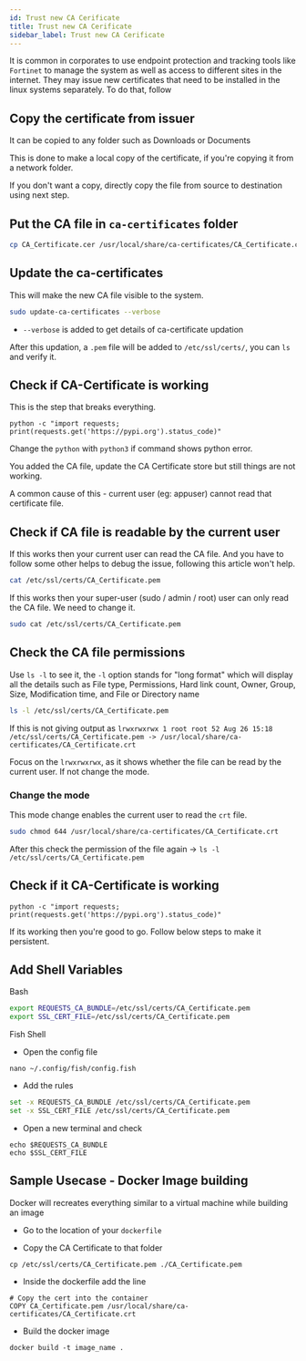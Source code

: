 ```yaml
---
id: Trust new CA Cerificate
title: Trust new CA Cerificate
sidebar_label: Trust new CA Cerificate
---
```


It is common in corporates to use endpoint protection and tracking tools like `Fortinet` to manage the system as well as access to different sites in the internet. They may issue new certificates that need to be installed in the linux systems separately. To do that, follow

## Copy the certificate from issuer

It can be copied to any folder such as Downloads or Documents

This is done to make a local copy of the certificate, if you're copying it from a network folder.

If you don't want a copy, directly copy the file from source to destination using next step.

## Put the CA file in `ca-certificates` folder

```bash
cp CA_Certificate.cer /usr/local/share/ca-certificates/CA_Certificate.crt
```

## Update the ca-certificates

This will make the new CA file visible to the system.

```bash
sudo update-ca-certificates --verbose
```

* `--verbose` is added to get details of ca-certificate updation

After this updation, a `.pem` file will be added to `/etc/ssl/certs/`, you can `ls` and verify it.

## Check if CA-Certificate is working

This is the step that breaks everything.

```
python -c "import requests; print(requests.get('https://pypi.org').status_code)"
```

Change the `python` with `python3` if command shows python error.

You added the CA file, update the CA Certificate store but still things are not working.

A common cause of this - current user (eg: appuser) cannot read that certificate file.

## Check if CA file is readable by the current user

If this works then your current user can read the CA file. And you have to follow some other helps to debug the issue, following this article won't help. 

```bash
cat /etc/ssl/certs/CA_Certificate.pem
```
If this works then your super-user (sudo / admin / root) user can only read the CA file. We need to change it.

```bash
sudo cat /etc/ssl/certs/CA_Certificate.pem
```

## Check the CA file permissions

Use `ls -l` to see it, the `-l` option stands for "long format" which will display all the details such as File type, Permissions, Hard link count, Owner, Group, Size, Modification time, and File or Directory name 

```bash
ls -l /etc/ssl/certs/CA_Certificate.pem
```

If this is not giving output as `lrwxrwxrwx 1 root root 52 Aug 26 15:18 /etc/ssl/certs/CA_Certificate.pem -> /usr/local/share/ca-certificates/CA_Certificate.crt`

Focus on the `lrwxrwxrwx`, as it shows whether the file can be read by the current user. If not change the mode.

### Change the mode

This mode change enables the current user to read the `crt` file.

```bash
sudo chmod 644 /usr/local/share/ca-certificates/CA_Certificate.crt
```

After this check the permission of the file again → `ls -l /etc/ssl/certs/CA_Certificate.pem`


## Check if it CA-Certificate is working

```
python -c "import requests; print(requests.get('https://pypi.org').status_code)"
```

If its working then you're good to go. Follow below steps to make it persistent.

## Add Shell Variables 

Bash 

```bash
export REQUESTS_CA_BUNDLE=/etc/ssl/certs/CA_Certificate.pem
export SSL_CERT_FILE=/etc/ssl/certs/CA_Certificate.pem
```

Fish Shell

* Open the config file

```
nano ~/.config/fish/config.fish
```

* Add the rules

```bash
set -x REQUESTS_CA_BUNDLE /etc/ssl/certs/CA_Certificate.pem
set -x SSL_CERT_FILE /etc/ssl/certs/CA_Certificate.pem
```

* Open a new terminal and check 

```
echo $REQUESTS_CA_BUNDLE
echo $SSL_CERT_FILE
```

## Sample Usecase - Docker Image building

Docker will recreates everything similar to a virtual machine while building an image

* Go to the location of your `dockerfile`

* Copy the CA Certificate to that folder

```
cp /etc/ssl/certs/CA_Certificate.pem ./CA_Certificate.pem
```

* Inside the dockerfile add the line 

```
# Copy the cert into the container
COPY CA_Certificate.pem /usr/local/share/ca-certificates/CA_Certificate.crt
```

* Build the docker image 

```docker
docker build -t image_name .
```